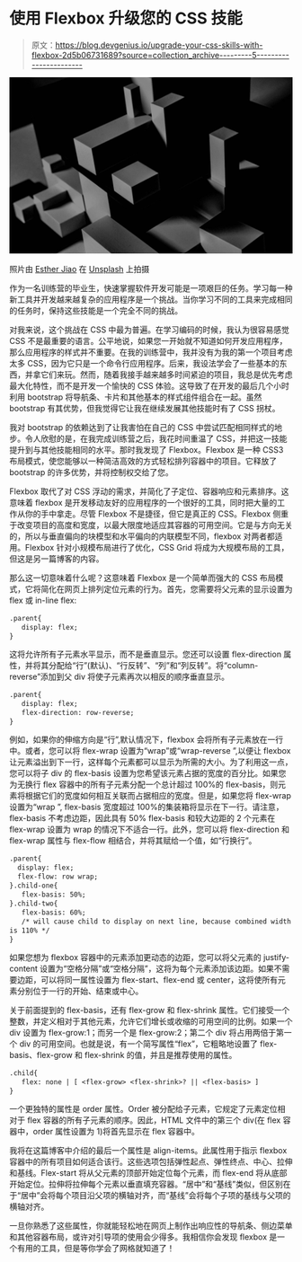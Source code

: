 # 使用 Flexbox 升级您的 CSS 技能

> 原文：<https://blog.devgenius.io/upgrade-your-css-skills-with-flexbox-2d5b06731689?source=collection_archive---------5----------------------->

![](img/1dc1b49de3feab2e69f7ed844c740f25.png)

照片由 [Esther Jiao](https://unsplash.com/@estherrj?utm_source=medium&utm_medium=referral) 在 [Unsplash](https://unsplash.com?utm_source=medium&utm_medium=referral) 上拍摄

作为一名训练营的毕业生，快速掌握软件开发可能是一项艰巨的任务。学习每一种新工具并开发越来越复杂的应用程序是一个挑战。当你学习不同的工具来完成相同的任务时，保持这些技能是一个完全不同的挑战。

对我来说，这个挑战在 CSS 中最为普遍。在学习编码的时候，我认为很容易感觉 CSS 不是最重要的语言。公平地说，如果您一开始就不知道如何开发应用程序，那么应用程序的样式并不重要。在我的训练营中，我并没有为我的第一个项目考虑太多 CSS，因为它只是一个命令行应用程序。后来，我设法学会了一些基本的东西，并拿它们来玩。然而，随着我接手越来越多时间紧迫的项目，我总是优先考虑最大化特性，而不是开发一个愉快的 CSS 体验。这导致了在开发的最后几个小时利用 bootstrap 将导航条、卡片和其他基本的样式组件组合在一起。虽然 bootstrap 有其优势，但我觉得它让我在继续发展其他技能时有了 CSS 拐杖。

我对 bootstrap 的依赖达到了让我害怕在自己的 CSS 中尝试匹配相同样式的地步。令人欣慰的是，在我完成训练营之后，我花时间重温了 CSS，并把这一技能提升到与其他技能相同的水平。那时我发现了 Flexbox。Flexbox 是一种 CSS3 布局模式，使您能够以一种简洁高效的方式轻松排列容器中的项目。它释放了 bootstrap 的许多优势，并将控制权交给了您。

Flexbox 取代了对 CSS 浮动的需求，并简化了子定位、容器响应和元素排序。这意味着 flexbox 是开发移动友好的应用程序的一个很好的工具，同时把大量的工作从你的手中拿走。尽管 Flexbox 不是捷径，但它是真正的 CSS。Flexbox 侧重于改变项目的高度和宽度，以最大限度地适应其容器的可用空间。它是与方向无关的，所以与垂直偏向的块模型和水平偏向的内联模型不同，flexbox 对两者都适用。Flexbox 针对小规模布局进行了优化，CSS Grid 将成为大规模布局的工具，但这是另一篇博客的内容。

那么这一切意味着什么呢？这意味着 Flexbox 是一个简单而强大的 CSS 布局模式，它将简化在网页上排列定位元素的行为。首先，您需要将父元素的显示设置为 flex 或 in-line flex:

```
.parent{ 
   display: flex;
}
```

这将允许所有子元素水平显示，而不是垂直显示。您还可以设置 flex-direction 属性，并将其分配给“行”(默认)、“行反转”、“列”和“列反转”。将“column-reverse”添加到父 div 将使子元素再次以相反的顺序垂直显示。

```
.parent{
   display: flex;
   flex-direction: row-reverse;
}
```

例如，如果你的伸缩方向是“行”,默认情况下，flexbox 会将所有子元素放在一行中。或者，您可以将 flex-wrap 设置为“wrap”或“wrap-reverse ”,以便让 flexbox 让元素溢出到下一行，这样每个元素都可以显示为所需的大小。为了利用这一点，您可以将子 div 的 flex-basis 设置为您希望该元素占据的宽度的百分比。如果您为无换行 flex 容器中的所有子元素分配一个总计超过 100%的 flex-basis，则元素将根据它们的宽度如何相互关联而占据相应的宽度。但是，如果您将 flex-wrap 设置为“wrap ”, flex-basis 宽度超过 100%的集装箱将显示在下一行。请注意，flex-basis 不考虑边距，因此具有 50% flex-basis 和较大边距的 2 个元素在 flex-wrap 设置为 wrap 的情况下不适合一行。此外，您可以将 flex-direction 和 flex-wrap 属性与 flex-flow 相结合，并将其赋给一个值，如“行换行”。

```
.parent{
  display: flex;
  flex-flow: row wrap;
}.child-one{
   flex-basis: 50%;
}.child-two{
   flex-basis: 60%; 
   /* will cause child to display on next line, because combined width is 110% */
}
```

如果您想为 flexbox 容器中的元素添加更动态的边距，您可以将父元素的 justify-content 设置为“空格分隔”或“空格分隔”，这将为每个元素添加该边距。如果不需要边距，可以将同一属性设置为 flex-start、flex-end 或 center，这将使所有元素分别位于一行的开始、结束或中心。

关于前面提到的 flex-basis，还有 flex-grow 和 flex-shrink 属性。它们接受一个整数，并定义相对于其他元素，允许它们增长或收缩的可用空间的比例。如果一个 div 设置为 flex-grow:1；而另一个是 flex-grow:2；第二个 div 将占用两倍于第一个 div 的可用空间。也就是说，有一个简写属性“flex”，它粗略地设置了 flex-basis、flex-grow 和 flex-shrink 的值，并且是推荐使用的属性。

```
.child{   
   flex: none | [ <flex-grow> <flex-shrink>? || <flex-basis> ]
}
```

一个更独特的属性是 order 属性。Order 被分配给子元素，它规定了元素定位相对于 flex 容器的所有子元素的顺序。因此，HTML 文件中的第三个 div(在 flex 容器中，order 属性设置为 1)将首先显示在 flex 容器中。

我将在这篇博客中介绍的最后一个属性是 align-items。此属性用于指示 flexbox 容器中的所有项目如何适合该行。这些选项包括弹性起点、弹性终点、中心、拉伸和基线。Flex-start 将从父元素的顶部开始定位每个元素，而 flex-end 将从底部开始定位。拉伸将拉伸每个元素以垂直填充容器。“居中”和“基线”类似，但区别在于“居中”会将每个项目沿父项的横轴对齐，而“基线”会将每个子项的基线与父项的横轴对齐。

一旦你熟悉了这些属性，你就能轻松地在网页上制作出响应性的导航条、侧边菜单和其他容器布局，或许对引导项的使用会少得多。我相信你会发现 flexbox 是一个有用的工具，但是等你学会了网格就知道了！
